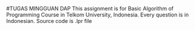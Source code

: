 #TUGAS MINGGUAN DAP
This assignment is for Basic Algorithm of Programming Course in Telkom University, Indonesia. Every question is in Indonesian.
Source code is .lpr file